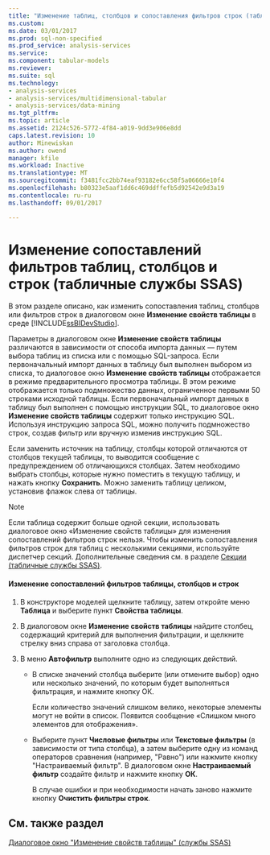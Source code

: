 ```yaml
---
title: "Изменение таблиц, столбцов и сопоставления фильтров строк (табличные службы SSAS) | Документы Microsoft"
ms.custom: 
ms.date: 03/01/2017
ms.prod: sql-non-specified
ms.prod_service: analysis-services
ms.service: 
ms.component: tabular-models
ms.reviewer: 
ms.suite: sql
ms.technology:
- analysis-services
- analysis-services/multidimensional-tabular
- analysis-services/data-mining
ms.tgt_pltfrm: 
ms.topic: article
ms.assetid: 2124c526-5772-4f84-a019-9dd3e906e8dd
caps.latest.revision: 10
author: Minewiskan
ms.author: owend
manager: kfile
ms.workload: Inactive
ms.translationtype: MT
ms.sourcegitcommit: f3481fcc2bb74eaf93182e6cc58f5a06666e10f4
ms.openlocfilehash: b80323e5aaf1dd6c469ddffefb5d92542e9d3a19
ms.contentlocale: ru-ru
ms.lasthandoff: 09/01/2017

---
```

# <a name="change-table-column-or-row-filter-mappings-ssas-tabular"></a>Изменение сопоставлений фильтров таблиц, столбцов и строк (табличные службы SSAS)
  В этом разделе описано, как изменить сопоставления таблиц, столбцов или фильтров строк в диалоговом окне **Изменение свойств таблицы** в среде [!INCLUDE[ssBIDevStudio](../../includes/ssbidevstudio-md.md)].  
  
 Параметры в диалоговом окне **Изменение свойств таблицы** различаются в зависимости от способа импорта данных — путем выбора таблиц из списка или с помощью SQL-запроса. Если первоначальный импорт данных в таблицу был выполнен выбором из списка, то диалоговое окно **Изменение свойств таблицы** отображается в режиме предварительного просмотра таблицы. В этом режиме отображается только подмножество данных, ограниченное первыми 50 строками исходной таблицы. Если первоначальный импорт данных в таблицу был выполнен с помощью инструкции SQL, то диалоговое окно **Изменение свойств таблицы** содержит только инструкцию SQL. Используя инструкцию запроса SQL, можно получить подмножество строк, создав фильтр или вручную изменив инструкцию SQL.  
  
 Если заменить источник на таблицу, столбцы которой отличаются от столбцов текущей таблицы, то выводится сообщение с предупреждением об отличающихся столбцах. Затем необходимо выбрать столбцы, которые нужно поместить в текущую таблицу, и нажать кнопку **Сохранить**. Можно заменить таблицу целиком, установив флажок слева от таблицы.  
  
> [!NOTE]  
>  Если таблица содержит больше одной секции, использовать диалоговое окно «Изменение свойств таблицы» для изменения сопоставлений фильтров строк нельзя. Чтобы изменить сопоставления фильтров строк для таблиц с несколькими секциями, используйте диспетчер секций. Дополнительные сведения см. в разделе [Секции (табличные службы SSAS)](../../analysis-services/tabular-models/partitions-ssas-tabular.md).  
  
#### <a name="to-change-table-column-or-row-filter-mappings"></a>Изменение сопоставлений фильтров таблицы, столбцов и строк  
  
1.  В конструкторе моделей щелкните таблицу, затем откройте меню **Таблица** и выберите пункт **Свойства таблицы**.  
  
2.  В диалоговом окне **Изменение свойств таблицы** найдите столбец, содержащий критерий для выполнения фильтрации, и щелкните стрелку вниз справа от заголовка столбца.  
  
3.  В меню **Автофильтр** выполните одно из следующих действий.  
  
    -   В списке значений столбца выберите (или отмените выбор) одно или несколько значений, по которым будет выполняться фильтрация, и нажмите кнопку ОК.  
  
         Если количество значений слишком велико, некоторые элементы могут не войти в список. Появится сообщение «Слишком много элементов для отображения».  
  
    -   Выберите пункт **Числовые фильтры** или **Текстовые фильтры** (в зависимости от типа столбца), а затем выберите одну из команд операторов сравнения (например, "Равно") или нажмите кнопку "Настраиваемый фильтр". В диалоговом окне **Настраиваемый фильтр** создайте фильтр и нажмите кнопку **ОК**.  
  
         В случае ошибки и при необходимости начать заново нажмите кнопку **Очистить фильтры строк**.  
  
## <a name="see-also"></a>См. также раздел  
 [Диалоговое окно "Изменение свойств таблицы" (службы SSAS)](http://msdn.microsoft.com/library/8d913e83-7246-44cc-8fc7-31729023c0d8)  
  
  

